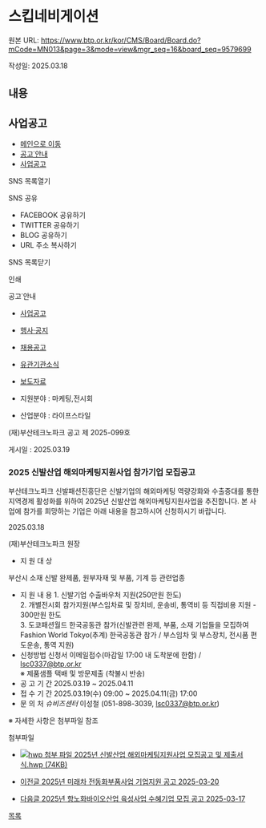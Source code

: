 # 스킵네비게이션

원본 URL: https://www.btp.or.kr/kor/CMS/Board/Board.do?mCode=MN013&page=3&mode=view&mgr_seq=16&board_seq=9579699

작성일: 2025.03.18

## 내용

## 사업공고

  * [메인으로 이동](/kor/Main.do)
  * [공고˙안내](/kor/CMS/Board/Board.do?mCode=MN013)
  * [사업공고](/kor/CMS/Board/Board.do?mCode=MN013)



SNS 목록열기

SNS 공유

  * FACEBOOK 공유하기
  * TWITTER 공유하기
  * BLOG 공유하기
  * URL 주소 복사하기

SNS 목록닫기

인쇄

공고˙안내

  * [ 사업공고 ](/kor/CMS/Board/Board.do?mCode=MN013)
  * [ 행사·공지 ](/kor/CMS/Board/Board.do?mCode=MN018)
  * [ 채용공고 ](/kor/CMS/Board/Board.do?mCode=MN086)
  * [ 유관기관소식 ](/kor/CMS/Board/Board.do?mCode=MN019)
  * [ 보도자료 ](/kor/CMS/Board/Board.do?mCode=MN103)



  * 지원분야 : 마케팅,전시회
  * 산업분야 : 라이프스타일



(재)부산테크노파크 공고 제 2025-099호

게시일 : 2025.03.19

###  2025 신발산업 해외마케팅지원사업 참가기업 모집공고 

부산테크노파크 신발패션진흥단은 신발기업의 해외마케팅 역량강화와 수출증대를 통한 지역경제 활성화를 위하여 2025년 신발산업 해외마케팅지원사업을 추진합니다. 본 사업에 참가를 희망하는 기업은 아래 내용을 참고하시어 신청하시기 바랍니다.

2025.03.18

(재)부산테크노파크 원장

  * 지 원 대 상

부산시 소재 신발 완제품, 원부자재 및 부품, 기계 등 관련업종

  * 지 원 내 용 1\. 신발기업 수출바우처 지원(250만원 한도)  
2\. 개별전시회 참가지원(부스임차료 및 장치비, 운송비, 통역비 등 직접비용 지원 - 300만원 한도  
3\. 도쿄패션월드 한국공동관 참가(신발관련 완제, 부품, 소재 기업들을 모집하여 Fashion World Tokyo(추계) 한국공동관 참가 / 부스임차 및 부스장치, 전시품 편도운송, 통역 지원)
  * 신청방법 신청서 이메일접수(마감일 17:00 내 도착분에 한함) / lsc0337@btp.or.kr  
※ 제품샘플 택배 및 방문제출 (착불시 반송)
  * 공 고 기 간 2025.03.19 ~ 2025.04.11
  * 접 수 기 간 2025.03.19(수) 09:00 ~ 2025.04.11(금) 17:00
  * 문 의 처 _슈비즈센터_ 이성철 (051-898-3039, lsc0337@btp.or.kr) 



※ 자세한 사항은 첨부파일 참조

첨부파일

  * [ ![hwp 첨부 파일](/resources/_Img/Board/default/ico_hwp.gif) 2025년 신발산업 해외마케팅지원사업 모집공고 및 제출서식.hwp (74KB)  ](/kor/ajx_json/UploadMgr/downloadRun.do?qcode=Qm9hcmQsMjgzNzEsWQ== "새창내려받기")



  * [ 이전글 2025년 미래차 전동화부품사업 기업지원 공고 2025-03-20  ](?mode=view&board_seq=9579709&mgr_seq=16&mCode=MN013&page=3)
  * [ 다음글 2025년 항노화바이오산업 육성사업 수혜기업 모집 공고 2025-03-17  ](?mode=view&board_seq=9579691&mgr_seq=16&mCode=MN013&page=3)



[ 목록 ](?mCode=MN013&page=3&mgr_seq=16&mode=list&mgr_seq=16)
